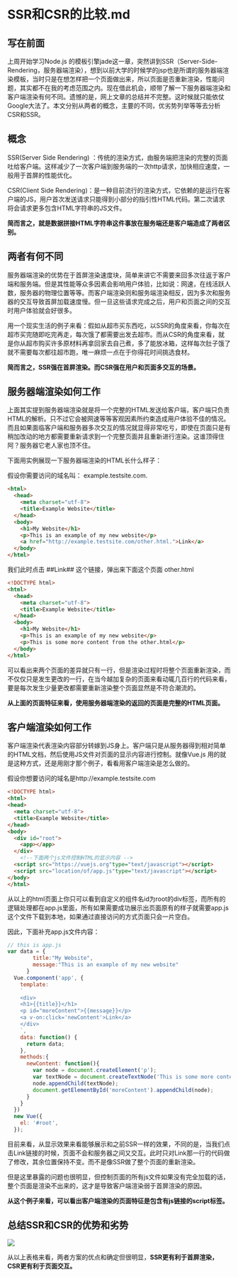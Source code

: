 # SSR和CSR的比较.md
## 写在前面

上周开始学习Node.js 的模板引擎jade这一章，突然讲到SSR（Server-Side-Rendering，服务器端渲染），想到以前大学的时候学的jsp也是所谓的服务器端渲染模板，当时只是在想怎样把一个页面做出来，所以页面是否重新渲染，性能问题，其实都不在我的考虑范围之内。现在借此机会，顺带了解一下服务器端渲染和客户端渲染有何不同。遗憾的是，网上文章的总结并不完整。这时候就只能依仗Google大法了。本文分别从两者的概念，主要的不同，优劣势列举等等去分析CSR和SSR。

## 概念

SSR(Server Side Rendering) ：传统的渲染方式，由服务端把渲染的完整的页面吐给客户端。这样减少了一次客户端到服务端的一次http请求，加快相应速度，一般用于首屏的性能优化。

CSR(Client Side Rendering)：是一种目前流行的渲染方式，它依赖的是运行在客户端的JS，用户首次发送请求只能得到小部分的指引性HTML代码。第二次请求将会请求更多包含HTML字符串的JS文件。

**简而言之，就是数据拼接HTML字符串这件事放在服务端还是客户端造成了两者区别。**

## 两者有何不同

服务器端渲染的优势在于首屏渲染速度块，简单来讲它不需要来回多次往返于客户端和服务端。但是其性能等众多因素会影响用户体验，比如说：网速，在线活跃人数，服务器的物理位置等等。而客户端渲染则和服务端渲染相反，因为多次和服务器的交互导致首屏加载速度慢。但一旦这些请求完成之后，用户和页面之间的交互时用户体验就会好很多。

用一个现实生活的例子来看：假如从超市买东西吃，以SSR的角度来看，你每次在超市买完随即吃完再走，每次饿了都需要出发去超市。而从CSR的角度来看，就是你从超市购买许多原材料再拿回家去自己煮，多了能放冰箱，这样每次肚子饿了就不需要每次都往超市跑，唯一麻烦一点在于你得花时间挑选食材。

**简而言之，SSR强在首屏渲染。而CSR强在用户和页面多交互的场景。**

## 服务器端渲染如何工作

上面其实提到服务器端渲染就是将一个完整的HTML发送给客户端，客户端只负责HTML的解析。只不过它会被网速等等客观因素所约束造成用户体验不佳的情况。而且如果面临客户端和服务器多次交互的情况就显得非常吃亏，即使在页面只是有稍加改动的地方都需要重新请求到一个完整页面并且重新进行渲染。这谁顶得住阿？服务器它老人家也顶不住。

下面用实例展现一下服务器端渲染的HTML长什么样子：

假设你需要访问的域名叫： example.testsite.com.

```html
<html>
  <head>
    <meta charset="utf-8">
    <title>Example Website</title>
  </head>
  <body>
    <h1>My Website</h1>
    <p>This is an example of my new website</p>
    <a href="http://example.testsite.com/other.html.">Link</a>
  </body>
</html>
```

我们此时点击 ##Link## 这个链接，弹出来下面这个页面 other.html

```html
<!DOCTYPE html>
<html>
  <head>
    <meta charset="utf-8">
    <title>Example Website</title>
  </head>
  <body>
    <h1>My Website</h1>
    <p>This is an example of my new website</p>
    <p>This is some more content from the other.html</p>
  </body>
</html>
```

可以看出来两个页面的差异就只有一行，但是渲染过程时将整个页面重新渲染，而不仅仅只是发生更改的一行，在当今越加复杂的页面来看动辄几百行的代码来看，要是每次发生少量更改都需要重新渲染整个页面显然是不符合潮流的。

**从上面的页面特征来看，使用服务器端渲染的返回的页面是完整的HTML页面。**

## 客户端渲染如何工作

客户端渲染代表渲染内容部分转嫁到JS身上。客户端只是从服务器得到相对简单的HTML文档，然后使用JS文件对页面的显示内容进行控制。就像Vue.js 用的就是这种方式，还是用刚才那个例子，看看用客户端渲染是怎么做的。

假设你想要访问的域名是http://example.testsite.com

```html
<!DOCTYPE html>
<html>
<head>
  <meta charset="utf-8">
  <title>Example Website</title>
</head>
<body>
  <div id="root">
    <app></app>
  </div>
    <!--下面两个js文件控制HTML的显示内容 -->
  <script src="https://vuejs.org"type="text/javascript"></script>
  <script src="location/of/app.js"type="text/javascript"></script>
</body>
</html>
```

从以上的html页面上你只可以看到自定义的组件名id为root的div标签，而所有的逻辑处理都在app.js里面，所有如果需要成功展示出页面原有的样子就需要app.js这个文件下载到本地，如果通过直接访问的方式页面只会一片空白。

因此，下面补充app.js文件内容：

```js
// this is app.js
var data = {
        title:"My Website",
        message:"This is an example of my new website"
      }
  Vue.component('app', {
    template:
    `
    <div>
    <h1>{{title}}</h1>
    <p id="moreContent">{{message}}</p>
    <a v-on:click='newContent'>Link</a>
    </div>
    `,
    data: function() {
      return data;
    },
    methods:{
      newContent: function(){
        var node = document.createElement('p');
        var textNode = document.createTextNode('This is some more content from the other.html');
        node.appendChild(textNode);
        document.getElementById('moreContent').appendChild(node);
      }
    }
  })
  new Vue({
    el: '#root',
  });
```

目前来看，从显示效果来看能够展示和之前SSR一样的效果，不同的是，当我们点击Link链接的时候，页面不会和服务器之间又交互。此时只对Link那一行的代码做了修改，其余位置保持不变。而不是像SSR做了整个页面的重新渲染。

但是这里暴露的问题也很明显，但控制页面的所有js文件如果没有完全加载的话，整个页面是渲染不出来的，这才是导致客户端渲染弱于首屏渲染的原因。

**从这个例子来看，可以看出客户端渲染的页面特征是包含有js链接的script标签。**

## 总结SSR和CSR的优势和劣势

![](https://pic4.zhimg.com/80/v2-98c7d2c7974a1aa694203e3135531e3b_720w.webp)

从以上表格来看，两者方案的优点和确定但很明显，**SSR更有利于首屏渲染，CSR更有利于页面交互。**
